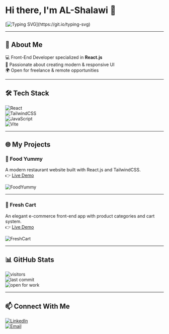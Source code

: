 # Hi there, I'm AL-Shalawi 👋  

[![Typing SVG](https://readme-typing-svg.demolab.com?font=Fira+Code&pause=1000&color=36BCF7&center=true&vCenter=true&width=435&lines=Front-End+Developer;React.js+Enthusiast;Open+for+Work!)](https://git.io/typing-svg)

---

## 🚀 About Me  
💻 Front-End Developer specialized in **React.js**  
🎨 Passionate about creating modern & responsive UI  
🌍 Open for freelance & remote opportunities  

---

## 🛠️ Tech Stack  
![React](https://img.shields.io/badge/-React-61DAFB?logo=react&logoColor=black&style=for-the-badge)  
![TailwindCSS](https://img.shields.io/badge/-TailwindCSS-38B2AC?logo=tailwind-css&logoColor=white&style=for-the-badge)  
![JavaScript](https://img.shields.io/badge/-JavaScript-F7DF1E?logo=javascript&logoColor=black&style=for-the-badge)  
![Vite](https://img.shields.io/badge/-Vite-646CFF?logo=vite&logoColor=white&style=for-the-badge)  

---

## 🌐 My Projects  

### 🍔 Food Yummy  
A modern restaurant website built with React.js and TailwindCSS.  
👉 [Live Demo](https://food-yummy7.vercel.app/)  

![FoodYummy](https://raw.githubusercontent.com/your-username/your-repo-name/main/assets/food-yummy.gif)

---

### 🛒 Fresh Cart  
An elegant e-commerce front-end app with product categories and cart system.  
👉 [Live Demo](https://fresh-cart-one-rust.vercel.app/)  

![FreshCart](https://raw.githubusercontent.com/your-username/your-repo-name/main/assets/fresh-cart.gif)

---

## 📊 GitHub Stats  

![visitors](https://visitor-badge.laobi.icu/badge?page_id=0xalmo0ne)  
![last commit](https://img.shields.io/github/last-commit/your-username/your-repo-name?color=green)  
![open for work](https://img.shields.io/badge/Open%20For%20Work-Yes-brightgreen?style=for-the-badge)

---

## 📫 Connect With Me  
[![LinkedIn](https://img.shields.io/badge/LinkedIn-blue?logo=linkedin&logoColor=white)]("https://www.linkedin.com/in/muhammadeidal-shalawi")  
[![Email](https://img.shields.io/badge/Email-D14836?logo=gmail&logoColor=white)](mailto:MEDO200t@gmail.com)  



